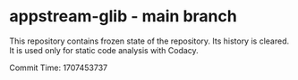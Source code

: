# appstream-glib - main branch

This repository contains frozen state of the repository.
Its history is cleared. It is used only for static code
analysis with Codacy.

Commit Time: 1707453737